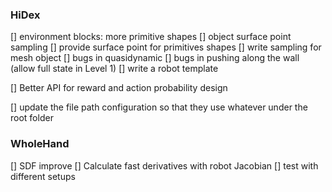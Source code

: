 ### HiDex
[] environment blocks: more primitive shapes
[] object surface point sampling
  [] provide surface point for primitives shapes
  [] write sampling for mesh object
[] bugs in quasidynamic 
[] bugs in pushing along the wall (allow full state in Level 1)
[] write a robot template

[] Better API for reward and action probability design

[] update the file path configuration so that they use whatever under the root folder

### WholeHand
[] SDF improve
[] Calculate fast derivatives with robot Jacobian
[] test with different setups